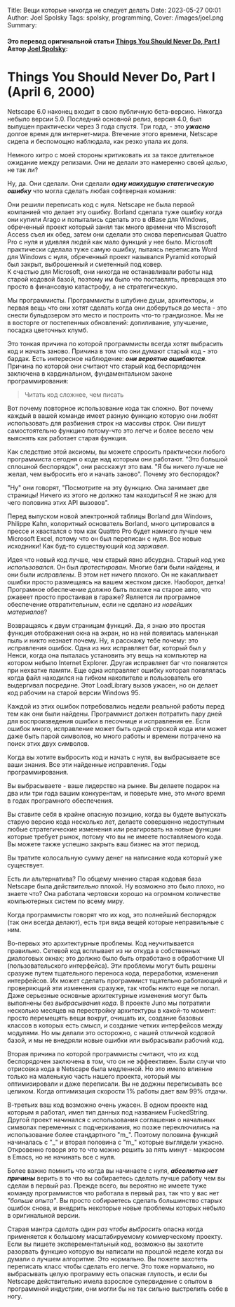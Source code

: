 Title: Вещи которые никогда не следует делать 
Date: 2023-05-27 00:01
Author: Joel Spolsky
Tags: spolsky, programming, 
Cover: /images/joel.png
Summary:

#### Это перевод оригинальной статьи [Things You Should Never Do, Part I][1] Автор [Joel Spolsky][2]: 

[1]:https://www.joelonsoftware.com/2000/04/06/things-you-should-never-do-part-i/?utm_source=pocket_saves
[2]:https://www.joelonsoftware.com/about-me/

# Things You Should Never Do, Part I (April 6, 2000)

Netscape 6.0 наконец входит в свою публичную бета-версию. Никогда небыло версии 5.0. Последний оcновной релиз, версия 4.0, был выпущен практически через 3 года спустя. Три года, - это ***ужасно*** долгое время для интернет-мира. Втечение этого времени, Netscape сидела и беспомощно наблюдала, как резко упала их доля.

Немного хитро с моей стороны критиковать их за такое длительное ожидание между релизами. Они не делали это намеренно своей *целью*, не так ли?

Ну, да. Они сделали. Они сделали ***одну наихудшую статегическую ошибку*** что могла сделать любая софтверная комания:

Они решили переписать код с нуля. Netscape не была первой компанией что делает эту ошибку. Borland сделала туже ошибку когда они купили Arago и попытались сделать это в dBase для Windows, обреченный проект который занял так много времени что Miscrosoft Access съел их обед, затем они сделали это снова переписывая Quattro Pro с нуля и удивляя людей как мало функций у нее было. Microsoft практически сделала туже самую ошибку, пытаясь переписать Word для Windows с нуля, обреченный проект назывался Pyramid который был закрыт, выброшенный и сметенный под ковер.  
К счастью для Microsoft, они никогда не останавливали работы над старой кодовой базой, поэтому им было что поставлять, превращая это просто в финансовую катастрофу, а не стратегическую.

Мы программисты. Программисты в шлубине души, архитекторы, и первая вещь что они хотят сделать когда они доберуться до места - это снести бульдозером это место и построить что-то грандиозное. Мы не в восторге от постепенных обновлений: допиливание, улучшение, посадка цветочных клумб.

Это тонкая причина по которой программисты всегда хотят выбрасить код и начать заново. Причина в том что они думают старый код - это бардак. Есть интересное наблюдение: ***они вероятно ошибаются***. Причина по которой они считают что старый код беспорядочен заключена в кардинальном, фундаментальном законе программирования:

>Читать код сложнее, чем писать

Вот почему повторное использование кода так сложно. Вот почему каждый в вашей команде имеет разную функцию которую они любят использовать для разбиения строк на массивы строк. Они пишут самостоятельно функцию потому-что это легче и более весело чем выяснять как работает старая функция.

Как следствие этой аксиомы, вы можете спросить практически любого программиста сегодня о коде над которым они работают. "Это большой сплошной беспорядок", они расскажут это вам. "Я бы ничего лучше не желал, чем выбросить его и начать заново".
Почему это беспорядок?

"Ну" они говорят, "Посмотрите на эту функцию. Она занимает две страницы! Ничего из этого не должно там находиться! Я не знаю для чего половина этих API вызовов".

Перед выпуском новой электронной таблицы Borland для Windows, Philippe Kahn, колоритный основатель Borland, много цитировался в прессе и хвастался о том как Quattro Pro будет намного лучше чем Microsoft Excel, потому что он был переписан с нуля. Все новые исходники! Как буд-то существующий код *заржавел*.

Идея что новый код лучше, чем старый явно абсурдна. Старый код уже *использовался*. Он был *протестирован*. Многие баги были найдены, и они были *исправлены*. В этом нет ничего плохого. Он не какапливает ошибки просто размещаясь на вашем жестком диске. Наоборот, детка! Програмное обеспечение должно быть похоже на старое авто, что ржавеет просто простаивая в гараже? Является ли програмное обеспечение отвратительным, если не сделано *из новейших материалов*? 

Возвращаясь к двум страницам функций. Да, я знаю это простая функция отображения окна на экран, но на ней появилась маленькая пыль и никто незнает почему. Ну, я расскажу тебе почему: это исправления ошибок. Одна из них исправляет баг, который был у Ненси, когда она пыталась установить эту вещь на компьютер на котором небыло Internet Explorer. Другая исправляет баг что появляется при нехватке памяти. Еще одна исправляет ошибку которая появлялась когда файл находился на гибком накопителе и пользователь его выдергивал посредине. Этот LoadLibrary вызов ужасен, но он делает код рабочим на старой версии Windows 95.

Каждой из этих ошибок потребовались недели реальной работы перед тем как они были найдены. Программист должен потратить пару дней для воспроизведения ошибки в песочнице и исправления ее. Если ошибок много, исправление может быть одной строкой кода или может даже быть парой символов, но много работы и времени потрачено на поиск этих двух символов.

Когда вы хотите выбросить код и начать с нуля, вы выбрасываете все ваши знания. Все эти найденные исправления. Годы программирования.

Вы выбрасываете - ваше лидерство на рынке. Вы делаете подарок на два или три года вашим конкурентам, и поверьте мне, это *много* время в годах програмного обеспечения.

Вы ставите себя в крайне опасную позицию, когда вы будете выпускать старую версию кода несколько лет, делаете совершенно недоступным любые стратегические изменения или реагировать на новые функции которые требует рынок, потому что вы не имеете поставляемого кода. Вы можете также успешно закрыть ваш бизнес на этот период.

Вы тратите колосальную сумму денег на написание кода который уже существует.

Есть ли альтернатива? По общему мнению старая кодовая база Netscape была *действительно* плохой. Ну возможно это было плохо, но знаете что? Она работала чертовски хорошо на огромном количестве компьютерных систем по всему миру.

Когда программисты говорят что их код, это полнейший беспорядок (так они всегда делают), есть три вида вещей которые неправильные с ним.

Во-первых это архитектурные проблемы. Код неучитывается правильно. Сетевой код всплывает из ни откуда в собственных диалоговых окнах; это должно было быть отработано в обработчике UI (пользовательского интерфейса). Эти проблемы могут быть решены сразуже путем тщательного переноса кода, переработки, изменения интерфейсов. Их может сделать программист тщательно работающий и проверяющий эти изменения сразуже, так чтобы никто еще не попал. Даже серьезные основные архитектурные изменения могут быть выполнены без *выбрасывания кода*. В проекте Juno мы потратили несколько месяцев на перестройку архитектуры в какой-то момент: просто перемещять вещи вокруг, очищать их, создание базовых классов в которых есть смысл, и создание четких интерфейсов между модулями. Но мы делали это осторожно, с нашей отличной кодовой базой, и мы не внедряли новые ошибки или выбрасывали рабочий код.

Вторая причина по которой программисты считают, что их код беспорядочен заключена в том, что он не эффеективен. Были случи что отрисовка кода в Netscape была медленной. Но это имело влияние только на маленькую часть нашего проекта, который мы оптимизировали и даже переписали. Вы не доджны переписывать все целиком. Когда оптимизация скорости 1% работы дает вам 99% отдачи.

В-третьих ваш код возможно очень ужасен. В одном проекте над которым я работал, имел тип данных под названием FuckedString. Другой проект начинался с использования соглашения о начальных символах переменных с подчеркивания, но позже переключились на использование более стандартного "m_". Поэтому половина функций начиналась с "_" и вторая половина с "m\_" которые выглядели ужасно. Откровенно говоря это то что можно решить за пять минут - макросом в Emacs, но не начинать все с нуля.

Более важно помнить что когда вы начинаете с нуля, ***абсолютно нет причины*** верить в то что вы собираетесь сделать лучше работу чем вы сделаи в первый раз. Прежде всего, вы вероятно не имеете туже команду программистов что работала в первый раз, так что у вас нет *"больше опыта"*. Вы просто собираетесь сделать большинство старых ошибок снова, и внедрить некоторые новые проблемы которых небыло в оригинальной версии.

Старая мантра *сделать один раз чтобы выбросить* опасна когда применяется к большому масштабируемому коммерческому проекту. Если вы пишете эксперементальный код, возможно вы захотите разорвать функцию которую вы написали на прошлой неделе когда вы думали о лучшем алгоритме. Это нормально. Вы пожете захотеть переписать класс чтобы сделать его легче. Это тоже нормально, но выбрасывать целую программу есть опасная глупость, и если бы Netscape действительно имела взрослое супервидение с опытом в программной индустрии, они могли бы не так сильно выстрелить себе в ногу.